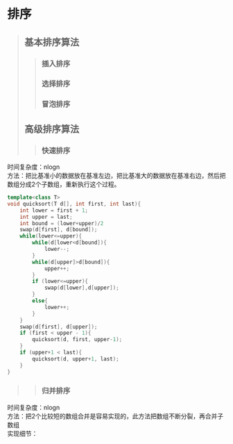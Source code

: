 # 排序
> ## 基本排序算法
>> ### 插入排序
>> ### 选择排序
>> ### 冒泡排序
> ## 高级排序算法
>> ### 快速排序
时间复杂度：nlogn<br>
方法：把比基准小的数据放在基准左边，把比基准大的数据放在基准右边，然后把数组分成2个子数组，重新执行这个过程。<br>
```c++
template<class T>
void quicksort(T d[], int first, int last){
    int lower = first + 1;
    int upper = last;
    int bound = (lower+upper)/2
    swap(d[first], d[bound]);
    while(lower<=upper){
        while(d[lower<d[bound]){
            lower--;
        }
        while(d[upper]>d[bound]){
            upper++;
        }
        if (lower<=upper){
            swap(d[lower],d[upper]);
        }
        else{
            lower++;
        }
    }
    swap(d[first], d[upper]);
    if (first < upper - 1){
        quicksort(d, first, upper-1);
    }
    if (upper+1 < last){
        quicksort(d, upper+1, last);
    }
}
```
>> ### 归并排序
时间复杂度：nlogn<br>
方法：把2个比较短的数组合并是容易实现的，此方法把数组不断分裂，再合并子数组<br>
实现细节：<br>
